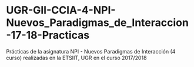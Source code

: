 # UGR-GII-CCIA-4-NPI-Nuevos_Paradigmas_de_Interaccion-17-18-Practicas
 Prácticas de la asignatura NPI - Nuevos Paradigmas de Interacción (4 curso) realizadas en la ETSIIT, UGR en el curso 2017/2018
